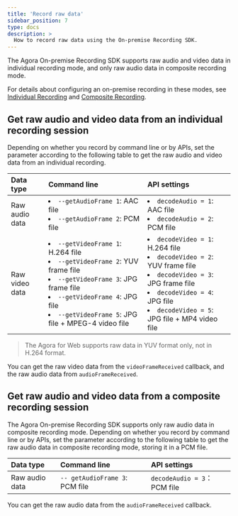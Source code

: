 ```yaml
---
title: 'Record raw data'
sidebar_position: 7
type: docs
description: >
  How to record raw data using the On-premise Recording SDK.
---
```


The Agora On-premise Recording SDK supports raw audio and video data in individual recording mode, and only raw audio data in composite recording mode.

For details about configuring an on-premise recording in these modes, see [Individual Recording](./individual-mode) and [Composite Recording](./composite-mode).

## Get raw audio and video data from an individual recording session

Depending on whether you record by command line or by APIs, set the parameter according to the following table to get the raw audio and video data from an individual recording.

| Data type      | Command line                                                 | API settings                                                 |
| :------------- | :----------------------------------------------------------- | :----------------------------------------------------------- |
| Raw audio data | <li>`--getAudioFrame 1`: AAC file</li><li>`--getAudioFrame 2`: PCM file</li> | <li>`decodeAudio = 1`: AAC file</li><li>`decodeAudio = 2`: PCM file</li> |
| Raw video data | <li>`--getVideoFrame 1`: H.264 file</li><li>`--getVideoFrame 2`: YUV frame file</li><li>`--getVideoFrame 3`: JPG frame file</li><li>`--getVideoFrame 4`: JPG file</li><li>`--getVideoFrame 5`: JPG file + MPEG-4 video file</li> | <li>`decodeVideo = 1`: H.264 file</li><li>`decodeVideo = 2`: YUV frame file</li><li>`decodeVideo = 3`: JPG frame file</li><li>`decodeVideo = 4`: JPG file</li><li>`decodeVideo = 5`: JPG file + MP4 video file</li> |

> The Agora <Vg k="VSDK" /> for Web supports raw data in YUV format only, not in H.264 format.

You can get the raw video data from the `videoFrameReceived` callback, and the raw audio data from `audioFrameReceived`.

## Get raw audio and video data from a composite recording session

The Agora On-premise Recording SDK supports only raw audio data in composite recording mode. Depending on whether you record by command line or by APIs, set the parameter according to the following table to get the raw audio data in composite recording mode, storing it in a PCM file.

| Data type      | Command line                   | API settings                |
| :------------- | :----------------------------- | :-------------------------- |
| Raw audio data | `-- getAudioFrame 3`: PCM file | `decodeAudio = 3`：PCM file |

You can get the raw audio data from the `audioFrameReceived` callback.
